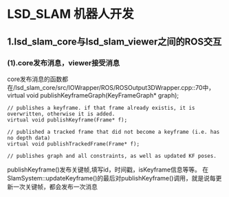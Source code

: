 LSD_SLAM 机器人开发
===================================
1.lsd_slam_core与lsd_slam_viewer之间的ROS交互
-----------------------------------
### (1).core发布消息，viewer接受消息
core发布消息的函数都在/lsd_slam_core/src/IOWrapper/ROS/ROSOutput3DWrapper.cpp::70中，
</br>
    	virtual void publishKeyframeGraph(KeyFrameGraph* graph);

	// publishes a keyframe. if that frame already existis, it is overwritten, otherwise it is added.
	virtual void publishKeyframe(Frame* f);

	// published a tracked frame that did not become a keyframe (i.e. has no depth data)
	virtual void publishTrackedFrame(Frame* f);

	// publishes graph and all constraints, as well as updated KF poses.

publishKeyframe()发布关键帧,填写id，时间戳，isKeyframe信息等等。
在SlamSystem::updateKeyframe()的最后对publishKeyframe()调用，就是说每更新一次关键帧，都会发布一次消息
